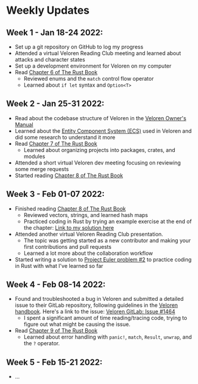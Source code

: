 # Weekly Updates

## Week 1 - Jan 18-24 2022:
* Set up a git repository on GitHub to log my progress
* Attended a virtual Veloren Reading Club meeting and learned about attacks and character states
* Set up a development environment for Veloren on my computer
* Read [Chapter 6 of The Rust Book](https://doc.rust-lang.org/stable/book/ch06-00-enums.html "Chapter 6 - The Rust Programming Language")
	* Reviewed enums and the `match` control flow operator
	* Learned about `if let` syntax and `Option<T>`

## Week 2 - Jan 25-31 2022:
* Read about the codebase structure of Veloren in the [Veloren Owner's Manual](https://book.veloren.net/contributors/index.html "Veloren Owner's Manual - For Contributors")
* Learned about the [Entity Component System (ECS)](https://book.veloren.net/contributors/developers/ecs.html "Veloren Owner's Manual - ECS") used in Veloren and did some research to understand it more
* Read [Chapter 7 of The Rust Book](https://doc.rust-lang.org/stable/book/ch07-00-managing-growing-projects-with-packages-crates-and-modules.html "Chapter 7 - The Rust Programming Language")
	* Learned about organizing projects into packages, crates, and modules
* Attended a short virtual Veloren dev meeting focusing on reviewing some merge requests
* Started reading [Chapter 8 of The Rust Book](https://doc.rust-lang.org/stable/book/ch08-00-common-collections.html "Chapter 8 - The Rust Programming Language")

## Week 3 - Feb 01-07 2022:
* Finished reading [Chapter 8 of The Rust Book](https://doc.rust-lang.org/stable/book/ch08-00-common-collections.html "Chapter 8 - The Rust Programming Language")
	* Reviewed vectors, strings, and learned hash maps
	* Practiced coding in Rust by trying an example exercise at the end of the chapter: [Link to my solution here](./code/vector_stats_exercise/src/main.rs "vector_stats_exercise")
* Attended another virtual Veloren Reading Club presentation. 
	* The topic was getting started as a new contributor and making your first contributions and pull requests
	* Learned a lot more about the collaboration workflow
* Started writing a solution to [Project Euler problem #2](https://projecteuler.net/problem=2 "Project Euler - #2") to practice coding in Rust with what I've learned so far

## Week 4 - Feb 08-14 2022:
* Found and troubleshooted a bug in Veloren and submitted a detailed issue to their GitLab repository, following guidelines in the [Veloren handbook](https://book.veloren.net/players/reporting-bugs.html?highlight=issue#reporting-bugs "Veloren Owner's Manual - Reporting Bugs"). Here's a link to the issue: [Veloren GitLab: Issue #1464](https://gitlab.com/veloren/veloren/-/issues/1464 "Issue #1464")
	* I spent a significant amount of time reading/tracing code, trying to figure out what might be causing the issue.
* Read [Chapter 9 of The Rust Book](https://doc.rust-lang.org/stable/book/ch09-00-error-handling.html "Chapter 9 - The Rust Programming Language")
	* Learned about error handling with `panic!`, `match`, `Result`, `unwrap`, and the `?` operator.

## Week 5 - Feb 15-21 2022:
* ... 
